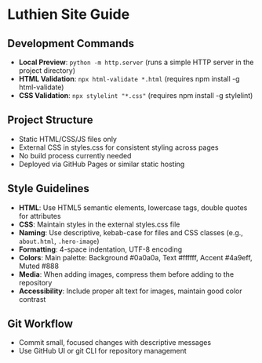 # Luthien Site Guide

## Development Commands
- **Local Preview**: `python -m http.server` (runs a simple HTTP server in the project directory)
- **HTML Validation**: `npx html-validate *.html` (requires npm install -g html-validate)
- **CSS Validation**: `npx stylelint "*.css"` (requires npm install -g stylelint)

## Project Structure
- Static HTML/CSS/JS files only
- External CSS in styles.css for consistent styling across pages
- No build process currently needed
- Deployed via GitHub Pages or similar static hosting

## Style Guidelines
- **HTML**: Use HTML5 semantic elements, lowercase tags, double quotes for attributes
- **CSS**: Maintain styles in the external styles.css file
- **Naming**: Use descriptive, kebab-case for files and CSS classes (e.g., `about.html`, `.hero-image`)
- **Formatting**: 4-space indentation, UTF-8 encoding
- **Colors**: Main palette: Background #0a0a0a, Text #ffffff, Accent #4a9eff, Muted #888
- **Media**: When adding images, compress them before adding to the repository
- **Accessibility**: Include proper alt text for images, maintain good color contrast

## Git Workflow
- Commit small, focused changes with descriptive messages
- Use GitHub UI or git CLI for repository management